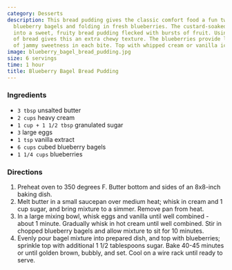 ```yaml
---
category: Desserts
description: This bread pudding gives the classic comfort food a fun twist by using
  blueberry bagels and folding in fresh blueberries. The custard-soaked bagelssoften
  into a sweet, fruity bread pudding flecked with bursts of fruit. Using bagels instead
  of bread gives this an extra chewy texture. The blueberries provide little pockets
  of jammy sweetness in each bite. Top with whipped cream or vanilla ice cream.
image: blueberry_bagel_bread_pudding.jpg
size: 6 servings
time: 1 hour
title: Blueberry Bagel Bread Pudding
---
```

### Ingredients

* `3 tbsp` unsalted butter
* `2 cups` heavy cream
* `1 cup + 1 1/2 tbsp` granulated sugar
* `3` large eggs
* `1 tsp` vanilla extract
* `6 cups` cubed blueberry bagels
* `1 1/4 cups` blueberries

### Directions

1. Preheat oven to 350 degrees F. Butter bottom and sides of an 8x8-inch baking dish.
2. Melt butter in a small saucepan over medium heat; whisk in cream and 1 cup sugar, and bring mixture to a simmer. Remove pan from heat.
3. In a large mixing bowl, whisk eggs and vanilla until well combined - about 1 minute. Gradually whisk in hot cream until well combined. Stir in chopped blueberry bagels and allow mixture to sit for 10 minutes.
4. Evenly pour bagel mixture into prepared dish, and top with blueberries; sprinkle top with additional 1 1/2 tablespoons sugar. Bake 40-45 minutes or until golden brown, bubbly, and set. Cool on a wire rack until ready to serve.